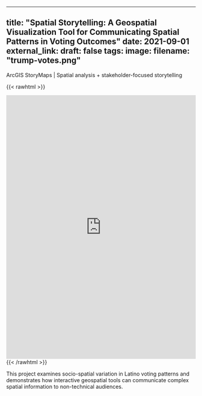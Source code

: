 
---
title: "Spatial Storytelling: A Geospatial Visualization Tool for Communicating Spatial Patterns in Voting Outcomes"
date: 2021-09-01
external_link: 
draft: false
tags:
image: 
  filename: "trump-votes.png"
---

ArcGIS StoryMaps | Spatial analysis + stakeholder-focused storytelling

{{< rawhtml >}}
<iframe src="https://storymaps.arcgis.com/stories/8e40f996604945cf9eaf2bee5950600a"
width="100%" height="700px" style="border:none;" allowfullscreen></iframe>
{{< /rawhtml >}}

This project examines socio-spatial variation in Latino voting patterns and demonstrates how interactive geospatial tools can communicate complex spatial information to non-technical audiences.

